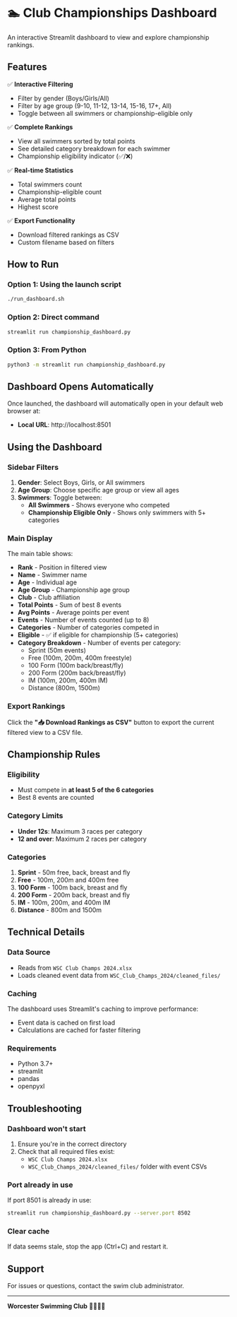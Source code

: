 # 🏊 Club Championships Dashboard

An interactive Streamlit dashboard to view and explore championship rankings.

## Features

✅ **Interactive Filtering**
- Filter by gender (Boys/Girls/All)
- Filter by age group (9-10, 11-12, 13-14, 15-16, 17+, All)
- Toggle between all swimmers or championship-eligible only

✅ **Complete Rankings**
- View all swimmers sorted by total points
- See detailed category breakdown for each swimmer
- Championship eligibility indicator (✅/❌)

✅ **Real-time Statistics**
- Total swimmers count
- Championship-eligible count
- Average total points
- Highest score

✅ **Export Functionality**
- Download filtered rankings as CSV
- Custom filename based on filters

## How to Run

### Option 1: Using the launch script
```bash
./run_dashboard.sh
```

### Option 2: Direct command
```bash
streamlit run championship_dashboard.py
```

### Option 3: From Python
```bash
python3 -m streamlit run championship_dashboard.py
```

## Dashboard Opens Automatically

Once launched, the dashboard will automatically open in your default web browser at:
- **Local URL**: http://localhost:8501

## Using the Dashboard

### Sidebar Filters

1. **Gender**: Select Boys, Girls, or All swimmers
2. **Age Group**: Choose specific age group or view all ages
3. **Swimmers**: Toggle between:
   - **All Swimmers** - Shows everyone who competed
   - **Championship Eligible Only** - Shows only swimmers with 5+ categories

### Main Display

The main table shows:
- **Rank** - Position in filtered view
- **Name** - Swimmer name
- **Age** - Individual age
- **Age Group** - Championship age group
- **Club** - Club affiliation
- **Total Points** - Sum of best 8 events
- **Avg Points** - Average points per event
- **Events** - Number of events counted (up to 8)
- **Categories** - Number of categories competed in
- **Eligible** - ✅ if eligible for championship (5+ categories)
- **Category Breakdown** - Number of events per category:
  - Sprint (50m events)
  - Free (100m, 200m, 400m freestyle)
  - 100 Form (100m back/breast/fly)
  - 200 Form (200m back/breast/fly)
  - IM (100m, 200m, 400m IM)
  - Distance (800m, 1500m)

### Export Rankings

Click the **"📥 Download Rankings as CSV"** button to export the current filtered view to a CSV file.

## Championship Rules

### Eligibility
- Must compete in **at least 5 of the 6 categories**
- Best 8 events are counted

### Category Limits
- **Under 12s**: Maximum 3 races per category
- **12 and over**: Maximum 2 races per category

### Categories
1. **Sprint** - 50m free, back, breast and fly
2. **Free** - 100m, 200m and 400m free
3. **100 Form** - 100m back, breast and fly
4. **200 Form** - 200m back, breast and fly
5. **IM** - 100m, 200m, and 400m IM
6. **Distance** - 800m and 1500m

## Technical Details

### Data Source
- Reads from `WSC Club Champs 2024.xlsx`
- Loads cleaned event data from `WSC_Club_Champs_2024/cleaned_files/`

### Caching
The dashboard uses Streamlit's caching to improve performance:
- Event data is cached on first load
- Calculations are cached for faster filtering

### Requirements
- Python 3.7+
- streamlit
- pandas
- openpyxl

## Troubleshooting

### Dashboard won't start
1. Ensure you're in the correct directory
2. Check that all required files exist:
   - `WSC Club Champs 2024.xlsx`
   - `WSC_Club_Champs_2024/cleaned_files/` folder with event CSVs

### Port already in use
If port 8501 is already in use:
```bash
streamlit run championship_dashboard.py --server.port 8502
```

### Clear cache
If data seems stale, stop the app (Ctrl+C) and restart it.

## Support

For issues or questions, contact the swim club administrator.

---

**Worcester Swimming Club** 🏊‍♂️🏊‍♀️


